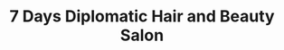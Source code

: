 ---
title: "7 Days Diplomatic Hair and Beauty Salon"
url: /pretoria/7-days-diplomatic-hair-and-beauty-salon/
shop: Friseur
---